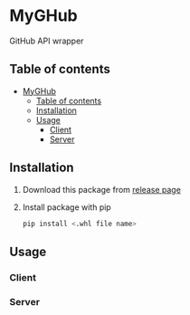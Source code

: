# MyGHub

GitHub API wrapper

## Table of contents

- [MyGHub](#myghub)
  - [Table of contents](#table-of-contents)
  - [Installation](#installation)
  - [Usage](#usage)
    - [Client](#client)
    - [Server](#server)

## Installation

1. Download this package from [release page](https://github.com/HwDhyeon/myghub/releases)
2. Install package with pip

    ```bash
    pip install <.whl file name>
    ```

## Usage

### Client

### Server
